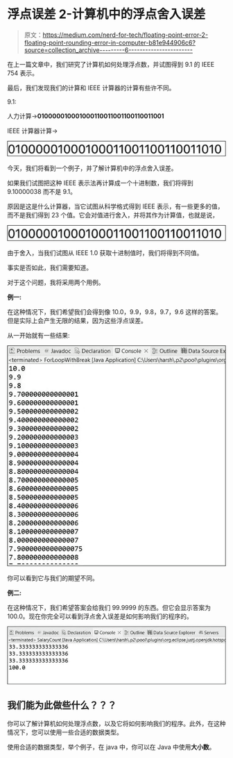 # 浮点误差 2-计算机中的浮点舍入误差

> 原文：<https://medium.com/nerd-for-tech/floating-point-error-2-floating-point-rounding-error-in-computer-b81e944906c6?source=collection_archive---------6----------------------->

在上一篇文章中，我们研究了计算机如何处理浮点数，并试图得到 9.1 的 IEEE 754 表示。

最后，我们发现我们的计算和 IEEE 计算器的计算有些许不同。

9.1:

人力计算->**010000010001000110011001100110011001**

IEEE 计算器计算->

![](img/e7310befe4230ca394a472f2d6f64618.png)

今天，我们将看到一个例子，并了解计算机中的浮点舍入误差。

如果我们试图把这种 IEEE 表示法再计算成一个十进制数，我们将得到 9.10000038 而不是 9.1。

原因是这是什么计算器，当它试图从科学格式得到 IEEE 表示，有一些更多的值，而不是我们得到 23 个值。它会对值进行舍入，并将其作为计算值，也就是说，

![](img/e7310befe4230ca394a472f2d6f64618.png)

由于舍入，当我们试图从 IEEE 1.0 获取十进制值时，我们将得到不同值。

事实是否如此，我们需要知道。

对于这个问题，我将采用两个用例。

**例一:**

在这种情况下，我们希望我们会得到像 10.0，9.9，9.8，9.7，9.6 这样的答案。但是实际上会产生无限的结果，因为这些浮点误差。

从一开始就有一些结果:

![](img/9c287a6a1806a7f427f32cefeae781ad.png)

你可以看到它与我们的期望不同。

**例二:**

在这种情况下，我们希望答案会给我们 99.9999 的东西。但它会显示答案为 100.0。现在你完全可以看到浮点舍入误差是如何影响我们的程序的。

![](img/2847ebf4ff935d57b92f45300c496900.png)

## 我们能为此做些什么？？？

你可以了解计算机如何处理浮点数，以及它将如何影响我们的程序。此外，在这种情况下，您可以使用一些合适的数据类型。

使用合适的数据类型，举个例子，在 java 中，你可以在 Java 中使用**大小数**。